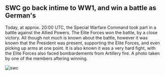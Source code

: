 ## SWC go back intime to WW1, and win a battle as German's

Today, at approx. 20:00 UTC, the Special Warfare Command took part in a battle against the Allied Powers. The Elite Forces won the battle, by a close victory. All though not much is known about the battle, however it was known that the President was present, supporting the Elite Forces, and even picking up arms at one point. It is also known it was a very hard fight, with the Elite Forces also faced bombardements from Artillery fire. A photo taken by one of the members aftering winning.

![swc](https://user-images.githubusercontent.com/119078441/218340688-87f498a7-397d-4b8a-8e54-e304705c77b2.png)
